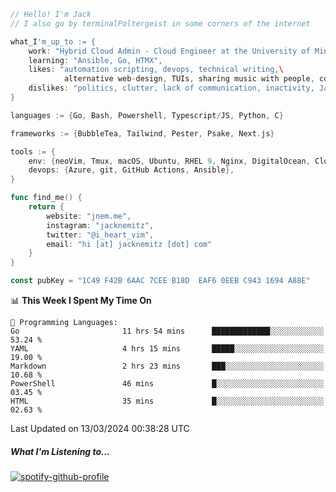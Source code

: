 ```go
// Hello! I'm Jack
// I also go by terminalPoltergeist in some corners of the internet

what_I'm_up_to := {
    work: "Hybrid Cloud Admin - Cloud Engineer at the University of Minnesota",
    learning: "Ansible, Go, HTMX",
    likes: "automation scripting, devops, technical writing,\
            alternative web-design, TUIs, sharing music with people, coffee",
    dislikes: "politics, clutter, lack of communication, inactivity, Java",
}

languages := {Go, Bash, Powershell, Typescript/JS, Python, C}

frameworks := {BubbleTea, Tailwind, Pester, Psake, Next.js}

tools := {
    env: {neoVim, Tmux, macOS, Ubuntu, RHEL 9, Nginx, DigitalOcean, Cloudflare},
    devops: {Azure, git, GitHub Actions, Ansible},
}

func find_me() {
    return {
        website: "jnem.me",
        instagram: "jacknemitz",
        twitter: "@i_heart_vim",
        email: "hi [at] jacknemitz [dot] com"
    }
}

const pubKey = "1C49 F42B 6AAC 7CEE B18D  EAF6 0EEB C943 1694 A88E"
```

<!--START_SECTION:waka-->
📊 **This Week I Spent My Time On** 

```text
💬 Programming Languages: 
Go                       11 hrs 54 mins      █████████████░░░░░░░░░░░░   53.24 % 
YAML                     4 hrs 15 mins       █████░░░░░░░░░░░░░░░░░░░░   19.00 % 
Markdown                 2 hrs 23 mins       ███░░░░░░░░░░░░░░░░░░░░░░   10.68 % 
PowerShell               46 mins             █░░░░░░░░░░░░░░░░░░░░░░░░   03.45 % 
HTML                     35 mins             █░░░░░░░░░░░░░░░░░░░░░░░░   02.63 % 
```


 Last Updated on 13/03/2024 00:38:28 UTC
<!--END_SECTION:waka-->

##### What I'm Listening to...

[![spotify-github-profile](https://spotify-github-profile.vercel.app/api/view?uid=jack.nemitz&cover_image=true&show_offline=true&bar_color=53b14f&bar_color_cover=false&background_color=121212FF)](https://spotify-github-profile.vercel.app/api/view?uid=jack.nemitz&redirect=true)
